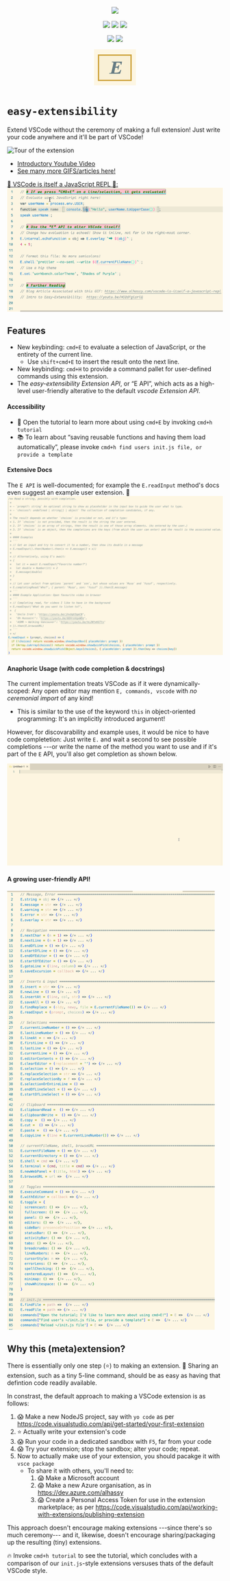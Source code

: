 <div align="center">

<!-- logo=Gnu-Emacs  ~~~ a nice big `E` ;-) !-->
<a href="https://marketplace.visualstudio.com/items?itemName=alhassy.easy-extensibility"><img src="https://img.shields.io/badge/easy--extensibility-1.2.6-informational?logo=javascript"></a>

<span>
<a href="https://www.gnu.org/licenses/gpl-3.0.en.html"><img src="https://img.shields.io/badge/license-GNU_3-informational?logo=read-the-docs"></a>
<a href="https://github.com/alhassy/easy-extensibility/blob/main/extension.js#L3"><img src="https://img.shields.io/badge/documentation-JsDocs-success?logo=read-the-docs"></a>
<a href="https://github.com/alhassy/easy-extensibility/issues"><img src="https://img.shields.io/badge/contributions-welcome-green?logo=nil"></a>
</span>

<a href="https://alhassy.github.io/"><img src="https://img.shields.io/badge/author-musa_al--hassy-purple?logo=nintendo-3ds"></a>
<a href="https://www.buymeacoffee.com/alhassy"><img src="https://img.shields.io/badge/-buy_me_a%C2%A0coffee-gray?logo=buy-me-a-coffee"></a>

![Logo](graphics/logo.png)
</div>

#  `easy-extensibility`

Extend VSCode without the ceremony of making a full extension! Just write your code anywhere and it'll be part of VSCode!

![Tour of the extension](graphics/welcome.gif)

- [Introductory Youtube Video](https://youtu.be/HO2dFgisriQ)
- [See many more GIFS/articles here!](https://www.alhassy.com/tag/vscode-tips)

[💐 VSCode is itself a JavaScript REPL 🔁:](https://www.alhassy.com/vscode-is-itself-a-javascript-repl)
![VSCode is itselfs a JavaScript REPL](graphics/repl.gif)

<!--
![Beautiful Markdown](graphics/markup.gif)
  -->

## Features


- New keybinding: `cmd+E` to evaluate a selection of JavaScript, or the entirety of the current line.
  <!-- + Results are echoed in a notification, in the lower-right. Redefine `E.internal.echoFunction` to change the style. -->
  +  Use `shift+cmd+E` to insert the result onto the next line.
- New keybinding: `cmd+H` to provide a command pallet for user-defined commands using this extension.
  <!-- + Use `shift+cmd+H` to pass a so-called *prefix argument*. -->
- The *easy-extensibility Extension API*, or “E API”, which acts as a high-level user-friendly alterative to the default *vscode Extension API*.

#### Accessibility
- 🚴 Open the tutorial to learn more about using `cmd+E` by invoking `cmd+h tutorial`
- 📚 To learn about “saving reusable functions and having them load automatically”, please invoke `cmd+h find users init.js file, or provide a template`

#### Extensive Docs
The `E API` is well-documented; for example the `E.readInput` method's docs even suggest an example user extension. 🚀
![Extensive Docs](graphics/extensive-docs.png)

#### Anaphoric Usage (with code completion & docstrings)

The current implementation treats VSCode  as if it were dynamically-scoped: Any open editor may mention `E, commands, vscode` with *no ceremonial import* of any kind!
- This is similar to the use of the keyword `this` in object-oriented programming: It's an implicitly introduced argument!

However, for discovarability and example uses, it would be nice
to have code completetion: Just write `E.` and wait a second to
see possible completions ---or write the name of the method you
want to use and if it's part of the `E` API, you'll also get completion as shown below.

![Code completetion with docstrings](graphics/completion.gif)


#### A growing user-friendly API!
![Growing API](graphics/api.png)
## Why this (meta)extension?

<!-- Describe specific features of your extension including screenshots of your extension in action. Image paths are relative to this README file.

For example if there is an image subfolder under your extension project workspace:

\!\[feature X\]\(images/feature-x.png\)

> Tip: Many popular extensions utilize animations. This is an excellent way to show off your extension! We recommend short, focused animations that are easy to follow. -->

There is essentially only one step (⭐) to making an extension.
🤗 Sharing an extension, such as a tiny 5-line command, should be as easy as having that defintion code readily available.

In constrast, the default approach to making a VSCode extension is as follows:
1. 😱 Make a new NodeJS project, say with `yo code` as per https://code.visualstudio.com/api/get-started/your-first-extension
2. ⭐ Actually write your extension's code
3. 😱 Run your code in a dedicated sandbox with `F5`, far from your code
4. 😱 Try your extension; stop the sandbox; alter your code; repeat.
5. Now to actually make use of your extension, you should pacakge it with `vsce package`
   - To share it with others, you'll need to:
      1. 😱 Make a Microsoft account
      2. 😱 Make a new Azure organisation, as in https://dev.azure.com/alhassy
      3. 😱 Create a Personal Access Token for use in the extension marketplace; as per https://code.visualstudio.com/api/working-with-extensions/publishing-extension

This approach doesn't encourage making extensions ---since there's so much ceremony--- and it, likewise, doesn't encourage sharing/packaging up the resulting (tiny) extensions.

🔥 Invoke  `cmd+h tutorial` to see the tutorial, which
concludes with a comparison of our
 `init.js`-style extensions
 versuses thats of the default VSCode style.

<!-- ## Development

0. `cd ~; git clone https://github.com/alhassy/easy-extensibility`
0. `cd ~/easy-extensibility; npm ci`
1. `code ~/easy-extensibility`
2. `F5`
3. Open a new `~/scratch.js` file
4. Enter some JavaScript, such as `2 + 4`, then press `cmd+e` to see its resulting evaluation.
5. Now enter more interesting code that *alters the look and feel of VSCode*, such as
   `E.toggle.linenumbers()` and press `cmd+e` to execute it and see things change! -->
<!-- 3. In the new VSCode instance, `Cmd+Shift+P` then `Hello World` to see things run.
 -->

<!-- ## TODO Requirements

If you have any requirements or dependencies, add a section describing those and how to install and configure them.
 -->

<!-- ## TODO Extension Settings

Include if your extension adds any VS Code settings through the `contributes.configuration` extension point.

For example:

This extension contributes the following settings:

* `myExtension.enable`: enable/disable this extension
* `myExtension.thing`: set to `blah` to do something

## TODO Known Issues

Calling out known issues can help limit users opening duplicate issues against your extension.
 -->
<!-- ## TODO Release Notes

<!-- Users appreciate release notes as you update your extension.

All notable changes to the "easy-extensibility" extension will be documented in this file.

Check [Keep a Changelog](http://keepachangelog.com/) for recommendations on how to structure this file.

### 0.0.1 Hello, World!

Initial release; provides the `Hello World` command from the `cmd+shift+P` pallet.

### 1.1.1 Next, finish drawing the rest of the owl!

- New keybinding: `cmd+E` to evaluate a selection of JavaScript, or the entirety of the current line.
- New keybinding: `cmd+H` to provide a command pallet for user-defined commands using this extension.
- The *easy-extensibility Extension API*, or “E API”, which acts as a high-level user-friendly alterative to the default *vscode Extension API*.

Also,
- To learn about “saving reusable functions and having them load automatically”, please invoke `cmd+h find users init.js file, or provide a template`
- Open the tutorial to learn more about using `cmd+E` by invoking `cmd+h tutorial`

### 1.1.2 Minor typo fixes
 -->